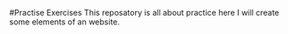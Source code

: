 #Practise Exercises
This reposatory is all about practice here I will create some elements of an website.
